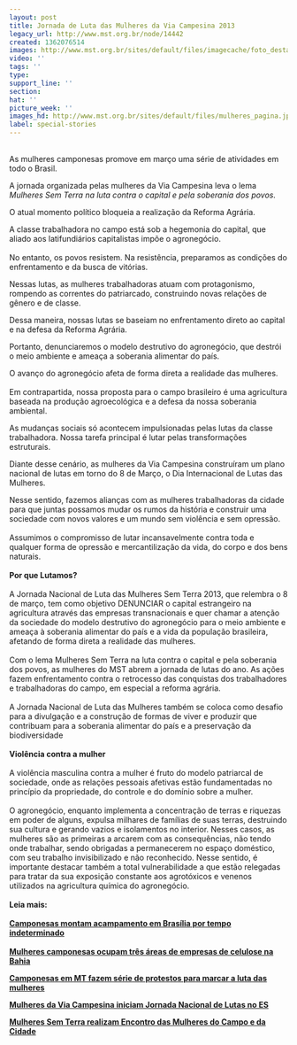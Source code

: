 ```yaml
---
layout: post
title: Jornada de Luta das Mulheres da Via Campesina 2013
legacy_url: http://www.mst.org.br/node/14442
created: 1362076514
images: http://www.mst.org.br/sites/default/files/imagecache/foto_destaque/mulheres_pagina.jpg
video: ''
tags: ''
type: 
support_line: ''
section: 
hat: ''
picture_week: ''
images_hd: http://www.mst.org.br/sites/default/files/mulheres_pagina.jpg
label: special-stories
---
```

<p><br>As mulheres camponesas promove em março uma série de atividades em todo o Brasil.</p><p>A jornada organizada pelas mulheres da Via Campesina leva o lema <em>Mulheres Sem Terra na luta contra o capital e pela soberania dos povos.</em></p><p>O atual momento político bloqueia a realização da Reforma Agrária.</p><p>A classe trabalhadora no campo está sob a hegemonia do capital, que aliado aos latifundiários capitalistas impõe o agronegócio.<br><br>No entanto, os povos resistem. Na resistência, preparamos as condições do enfrentamento e da busca de vitórias.</p><p>Nessas lutas, as mulheres trabalhadoras atuam com protagonismo, rompendo as correntes do patriarcado, construindo novas relações de gênero e de classe.</p><p>Dessa maneira, nossas lutas se baseiam no enfrentamento direto ao capital e na defesa da Reforma Agrária.</p><p>Portanto, denunciaremos o modelo destrutivo do agronegócio, que destrói o meio ambiente e ameaça a soberania alimentar do país.</p><p>O&nbsp;avanço do agronegócio afeta de forma direta a realidade das mulheres.<br><br>Em contrapartida, nossa proposta para o campo brasileiro é uma agricultura baseada na produção agroecológica e a defesa da nossa soberania ambiental.</p><p>As mudanças sociais só acontecem impulsionadas pelas lutas da classe trabalhadora. Nossa tarefa principal é lutar pelas transformações estruturais.</p><p>Diante desse cenário, as mulheres da Via Campesina construíram um plano nacional de lutas em torno do 8 de Março, o Dia Internacional de Lutas das Mulheres.</p><p>Nesse sentido, fazemos alianças com as mulheres trabalhadoras da cidade para que juntas possamos mudar os rumos da história e construir uma sociedade com novos valores e um mundo sem violência e sem opressão.<br><br>Assumimos o compromisso de lutar incansavelmente contra toda e qualquer forma de opressão e mercantilização da vida, do corpo e dos bens naturais.<br><br><strong>Por que Lutamos?</strong><br><br>A Jornada Nacional de Luta das Mulheres Sem Terra 2013, que relembra o 8 de março, tem como objetivo DENUNCIAR o capital estrangeiro na agricultura através das empresas transnacionais e quer chamar a atenção da sociedade do modelo destrutivo do agronegócio para o meio ambiente e ameaça à soberania alimentar do país e a vida da população brasileira, afetando de forma direta a realidade das mulheres.<br><br>Com o lema Mulheres Sem Terra na luta contra o capital e pela soberania dos povos, as mulheres do MST abrem a jornada de lutas do ano. As ações fazem enfrentamento contra o retrocesso das conquistas dos trabalhadores e trabalhadoras do campo, em especial a reforma agrária. <br><br>A Jornada Nacional de Luta das Mulheres também se coloca como desafio para a divulgação e a construção de formas de viver e produzir que contribuam para a soberania alimentar do país e a preservação da biodiversidade <br><strong><br>Violência contra a mulher</strong><br><br>A violência masculina contra a mulher é fruto do modelo patriarcal de sociedade, onde as relações pessoais afetivas estão fundamentadas no princípio da propriedade, do controle e do domínio sobre a mulher.<br><br>O agronegócio, enquanto implementa a concentração de terras e riquezas em poder de alguns, expulsa milhares de famílias de suas terras, destruindo sua cultura e gerando vazios e isolamentos no interior. Nesses casos, as mulheres são as primeiras a arcarem com as consequências, não tendo onde trabalhar, sendo obrigadas a permanecerem no espaço doméstico, com seu trabalho invisibilizado e não reconhecido. Nesse sentido, é importante destacar também a total vulnerabilidade a que estão relegadas para tratar da sua exposição constante aos agrotóxicos e venenos utilizados na agricultura química do agronegócio.<br><br><strong>Leia mais:<br><br><a href="http://www.mst.org.br/Mulheres-Sem-Terra-montam-acampamento-em-Brasilia-por-tempo-indeterminado" target="_blank">Camponesas montam acampamento em Brasília por tempo indeterminado </a><br><br><a target="_blank" href="http://www.mst.org.br/Mulheres-camponesas-ocupam-tres-areas-de-empresas-de-celulose-na-Bahia">Mulheres camponesas ocupam três áreas de empresas de celulose na Bahia </a><br></strong></p><p><strong><a target="_blank" href="http://www.mst.org.br/content/camponesas-de-mt-fazem-s%C3%A9rie-de-protestos-para-marcar-dia-da-mulher">Camponesas em MT fazem série de protestos para marcar a luta das mulheres </a></strong></p><p><strong><a href="http://www.mst.org.br/node/14469" target="_blank">Mulheres da Via Campesina iniciam Jornada Nacional de Lutas no ES </a></strong></p><p><a href="http://www.mst.org.br/node/14467" target="_blank"><strong>Mulheres Sem Terra realizam Encontro das Mulheres do Campo e da Cidade </strong></a><br>&nbsp;</p><p><strong><a href="http://www.mst.org.br/node/14469" target="_blank"><br></a><br><br></strong>&nbsp;</p>
